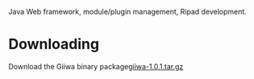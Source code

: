 Java Web framework, module/plugin management, Ripad development.
<h1>Downloading</h1>
<p>Download the Giiwa binary package<a href="http://giiwa.org/archive/giiwa-1.0.1.tar.gz">giiwa-1.0.1.tar.gz</a></p>